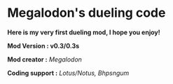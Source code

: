 # Megalodon's dueling code
**Here is my very first dueling mod, I hope you enjoy!**


**Mod Version : v0.3/0.3s**

**Mod creator :** *Megalodon*

**Coding support :** *Lotus/Notus, Bhpsngum*
